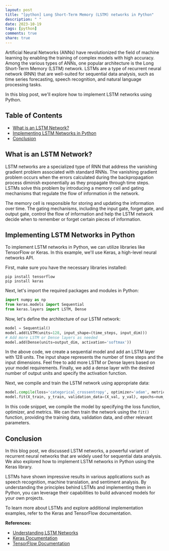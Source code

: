 ```yaml
---
layout: post
title: "[python] Long Short-Term Memory (LSTM) networks in Python"
description: " "
date: 2023-10-19
tags: [python]
comments: true
share: true
---
```


Artificial Neural Networks (ANNs) have revolutionized the field of machine learning by enabling the training of complex models with high accuracy. Among the various types of ANNs, one popular architecture is the Long Short-Term Memory (LSTM) network. LSTMs are a type of recurrent neural network (RNN) that are well-suited for sequential data analysis, such as time series forecasting, speech recognition, and natural language processing tasks.

In this blog post, we'll explore how to implement LSTM networks using Python. 

## Table of Contents
- [What is an LSTM Network?](#what-is-an-lstm-network)
- [Implementing LSTM Networks in Python](#implementing-lstm-networks-in-python)
- [Conclusion](#conclusion)

## What is an LSTM Network?

LSTM networks are a specialized type of RNN that address the vanishing gradient problem associated with standard RNNs. The vanishing gradient problem occurs when the errors calculated during the backpropagation process diminish exponentially as they propagate through time steps. LSTMs solve this problem by introducing a memory cell and gating mechanisms that regulate the flow of information in the network.

The memory cell is responsible for storing and updating the information over time. The gating mechanisms, including the input gate, forget gate, and output gate, control the flow of information and help the LSTM network decide when to remember or forget certain pieces of information.

## Implementing LSTM Networks in Python

To implement LSTM networks in Python, we can utilize libraries like TensorFlow or Keras. In this example, we'll use Keras, a high-level neural networks API.

First, make sure you have the necessary libraries installed:
```
pip install tensorflow
pip install keras
```

Next, let's import the required packages and modules in Python:
```python
import numpy as np
from keras.models import Sequential
from keras.layers import LSTM, Dense
```

Now, let's define the architecture of our LSTM network:
```python
model = Sequential()
model.add(LSTM(units=128, input_shape=(time_steps, input_dim)))
# Add more LSTM or Dense layers as needed
model.add(Dense(units=output_dim, activation='softmax'))
```

In the above code, we create a sequential model and add an LSTM layer with 128 units. The input shape represents the number of time steps and the input dimensions. Feel free to add more LSTM or Dense layers based on your model requirements. Finally, we add a dense layer with the desired number of output units and specify the activation function.

Next, we compile and train the LSTM network using appropriate data:
```python
model.compile(loss='categorical_crossentropy', optimizer='adam', metrics=['accuracy'])
model.fit(X_train, y_train, validation_data=(X_val, y_val), epochs=num_epochs, batch_size=batch_size)
```

In this code snippet, we compile the model by specifying the loss function, optimizer, and metrics. We can then train the network using the `fit()` function, providing the training data, validation data, and other relevant parameters.

## Conclusion

In this blog post, we discussed LSTM networks, a powerful variant of recurrent neural networks that are widely used for sequential data analysis. We also explored how to implement LSTM networks in Python using the Keras library.

LSTMs have shown impressive results in various applications such as speech recognition, machine translation, and sentiment analysis. By understanding the principles behind LSTMs and implementing them in Python, you can leverage their capabilities to build advanced models for your own projects.

To learn more about LSTMs and explore additional implementation examples, refer to the Keras and TensorFlow documentation.

**References:**
- [Understanding LSTM Networks](https://colah.github.io/posts/2015-08-Understanding-LSTMs/)
- [Keras Documentation](https://keras.io/)
- [TensorFlow Documentation](https://www.tensorflow.org/)